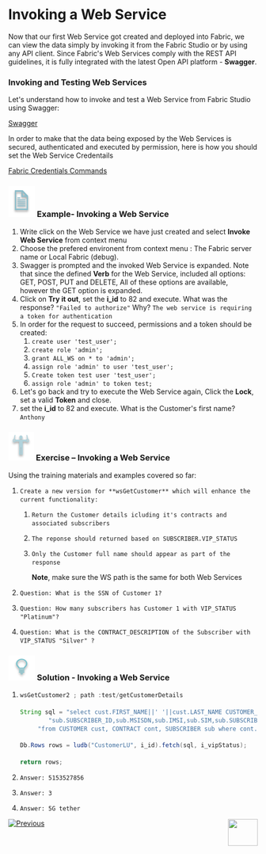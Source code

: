 # Invoking a Web Service

Now that our first Web Service got created and deployed into Fabric,  we can view the data simply by invoking it from the Fabric Studio or by using any API client. Since  Fabric's Web Services comply with the REST API  guidelines, it is fully integrated with the latest Open API platform - **Swagger**.

### Invoking and Testing Web Services

Let's understand how to invoke and test a Web Service from Fabric Studio using Swagger:

[Swagger](/articles/15_web_services/09_swagger.md)

In order to make that the data being exposed by the Web Services is secured, authenticated and executed by permission, here is how you should set the Web Service Credentails	

[Fabric Credentials Commands](/articles/17_fabric_credentials/02_fabric_credentials_commands.md)

### ![](/academy/Training_Level_1/03_fabric_basic_LU/images/example.png) Example- Invoking a Web Service

1. Write click on the Web Service we have just created and select **Invoke Web Service** from context menu
2. Choose  the prefered environent from context menu : The Fabric server name or Local Fabric (debug).
3. Swagger is prompted and the invoked Web Service is expanded. Note that since the defined **Verb** for the Web Service, included all options: GET, POST, PUT and DELETE, All of these options are available, however the GET option is expanded.
4. Click on **Try it out**, set the **i_id** to 82 and execute. What was the response? `"Failed to authorize"` Why? `The web service is requiring a token for authentication` 
5. In order for the request to succeed, permissions and a token should be created:
   1. `create user 'test_user';`
   2. `create role 'admin';`
   3. `grant ALL_WS on * to 'admin';`
   4. `assign role 'admin' to user 'test_user';`
   5. `Create token test user 'test_user';`
   6. `assign role 'admin' to token test;`
6. Let's go back and try to execute the Web Service again, Click the **Lock**, set a valid **Token** and close.
7. set the **i_id** to 82 and execute. What is the Customer's first name? `Anthony`

### ![](/academy/Training_Level_1/03_fabric_basic_LU/images/Exercise.png) Exercise – Invoking a Web Service

Using the training materials and examples covered so far:

1. `Create a new version for **wsGetCustomer** which will enhance the current functionality:`

   1. `Return the Customer details icluding it's contracts and associated subscribers`

   2. `The reponse should returned based on SUBSCRIBER.VIP_STATUS`

   3. `Only the Customer full name should appear as part of the response` 

      **Note**, make sure the WS path is the same for both Web Services

2. `Question: What is the SSN of Customer 1?`

3. `Question: How many subscribers has Customer 1 with VIP_STATUS "Platinum"?`

4. `Question: What is the CONTRACT_DESCRIPTION of the Subscriber with VIP_STATUS "Silver" ?`

### ![](/academy/Training_Level_1/03_fabric_basic_LU/images/Solution.png) Solution - Invoking a Web Service

1. ```java
   wsGetCustomer2 ; path :test/getCustomerDetails 
   
   String sql = "select cust.FIRST_NAME||' '||cust.LAST_NAME CUSTOMER_NAME, cont.CONTRACT_ID,cont.CONTRACT_DESCRIPTION," +
           "sub.SUBSCRIBER_ID,sub.MSISDN,sub.IMSI,sub.SIM,sub.SUBSCRIBER_TYPE,sub.VIP_STATUS " +
   		"from CUSTOMER cust, CONTRACT cont, SUBSCRIBER sub where cont.CONTRACT_ID=sub.SUBSCRIBER_ID and sub.VIP_STATUS=?";
   
   Db.Rows rows = ludb("CustomerLU", i_id).fetch(sql, i_vipStatus);
   
   return rows;
   ```

   

2. `Answer: 5153527856`
3. `Answer: 3`
4. `Answer: 5G tether`

 [![Previous](/articles/images/Previous.png)](/academy/Training_Level_1/06_web_services/02_create_and_deploy_a_web_service.md)[<img align="right" width="60" height="54" src="/articles/images/Next.png">](/academy/Training_Level_1/06_web_services/04_response_codes_and_verbs.md)


